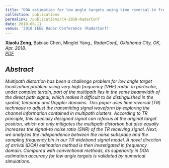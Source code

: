```yaml
---
title: "DOA estimation for low angle targets using time reversal in frequency domain model"
collection: publications
permalink: /publications/C4-2018-RadarConf
date: 2018-06-11
venue: '2018 IEEE Radar Conference (RadarConf)'
---
```

<b>Xiaolu Zeng</b>, Baixiao Chen, Minglei Yang., <i>RadarConf., Oklahoma City, OK, Apr. 2018<i>. <br>
[PDF](http://Xiaolu1263.github.io/files/RadarConf18.pdf)

## Abstract <br>
Multipath distortion has been a challenge problem for low angle target localization problem using very high frequency (VHF) radar. In particular, under complex terrain, part
of the multipath lies in the same beamwidth of the direct path signal, which makes it difficult to be distinguished in the spatial, temporal and Doppler domains. This paper uses time reversal
(TR) technique to adjust the transmitting signal waveform by exploring the channel information contained in multipath clutters. According to TR principle, this specially designed signal can
refocus at the original target position, which not only mitigates the multipath distortion but also equally increases the signal-to noise ratio (SNR) of the TR receiving signal. Next, we analyzes
the independence between the noise subspace and the sampling frequency bin in our TR wideband signal model. A novel direction of arrival (DOA) estimation method is then investigated in
frequency domain. Compared with conventional methods, its superiority in DOA estimation accuracy for low angle targets is validated by numerical simulations.
